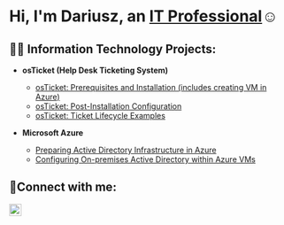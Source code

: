 <h1>Hi, I'm Dariusz, an <a href="https://www.linkedin.com/in/dariusz-procelewski-a99845210/">IT Professional</a>☺</h1>

<h2>👨‍💻 Information Technology Projects:</h2>

- <b>osTicket (Help Desk Ticketing System)</b>
  - [osTicket: Prerequisites and Installation (includes creating VM in Azure) ](https://github.com/DariuszProcelewski/osticket-prereqs)
  - [osTicket: Post-Installation Configuration](https://github.com/DariuszProcelewski/post-install-config)
  - [osTicket: Ticket Lifecycle Examples](https://github.com/DariuszProcelewski/ticket-lifecycle)
- <b>Microsoft Azure</b>

  - [Preparing Active Directory Infrastructure in Azure](https://github.com/DariuszProcelewski/prepinf-ad)
  - [Configuring On-premises Active Directory within Azure VMs](https://github.com/DariuszProcelewski/configure-ad)


<h2>🤳Connect with me:</h2>

[<img align="left" alt="dariusz-procelewski-a99845210/ | LinkedIn" width="22px" src="https://cdn.jsdelivr.net/npm/simple-icons@v3/icons/linkedin.svg" />][linkedin]

[linkedin]: https://www.linkedin.com/in/dariusz-procelewski-a99845210/
